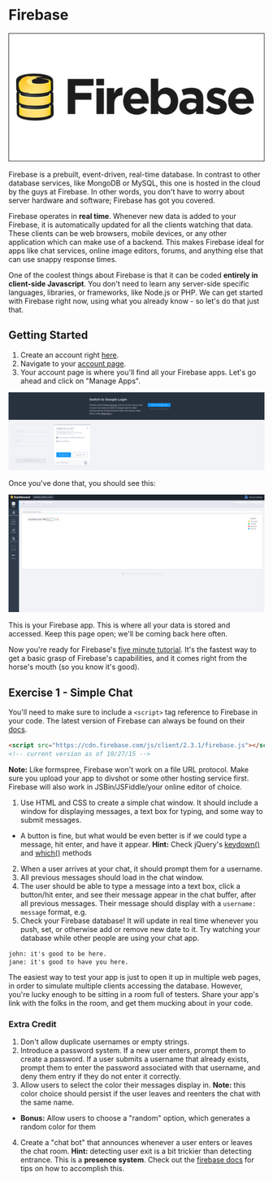 # Firebase

![firebase](resources/firebase.png)

Firebase is a prebuilt, event-driven, real-time database.  In contrast to other database services, like MongoDB or MySQL, this one is hosted in the cloud by the guys at Firebase.  In other words, you don't have to worry about server hardware and software; Firebase has got you covered.  

Firebase operates in **real time**.  Whenever new data is added to your Firebase, it is automatically updated for all the clients watching that data.  These clients can be web browsers, mobile devices, or any other application which can make use of a backend. This makes Firebase ideal for apps like chat services, online image editors, forums, and anything else that can use snappy response times.

One of the coolest things about Firebase is that it can be coded **entirely in client-side Javascript**.  You don't need to learn any server-side specific languages, libraries, or frameworks, like Node.js or PHP. We can get started with Firebase right now, using what you already know - so let's do that just that.

## Getting Started

1. Create an account right [here](https://www.firebase.com/).
2. Navigate to your [account page](https://www.firebase.com/account/#/).
3. Your account page is where you'll find all your Firebase apps.  Let's go ahead and click on "Manage Apps".

![the dashboard](resources/app-dash.png)

Once you've done that, you should see this:

![a firebase app](resources/firebase-app.png)

This is your Firebase app.  This is where all your data is stored and accessed.  Keep this page open; we'll be coming back here often.

Now you're ready for Firebase's [five minute tutorial](https://www.firebase.com/tutorial/#gettingstarted).  It's the fastest way to get a basic grasp of Firebase's capabilities, and it comes right from the horse's mouth (so you know it's good).

## Exercise 1 - Simple Chat

You'll need to make sure to include a `<script>` tag reference to Firebase in your code.  The latest version of Firebase can always be found on their [docs](https://www.firebase.com/docs/web/quickstart.html).

```html
<script src="https://cdn.firebase.com/js/client/2.3.1/firebase.js"></script>
<!-- current version as of 10/27/15 -->
```

**Note:** Like formspree, Firebase won't work on a file URL protocol. Make sure you upload your app to divshot or some other hosting service first. Firebase will also work in JSBin/JSFiddle/your online editor of choice.

1. Use HTML and CSS to create a simple chat window.  It should include a window for displaying messages, a text box for typing, and some way to submit messages.
  * A button is fine, but what would be even better is if we could type a message, hit enter, and have it appear.  **Hint:** Check jQuery's [keydown()](https://api.jquery.com/keydown/) and [which()](https://api.jquery.com/event.which/) methods
2. When a user arrives at your chat, it should prompt them for a username.
3. All previous messages should load in the chat window.  
4. The user should be able to type a message into a text box, click a button/hit enter, and see their message appear in the chat buffer, after all previous messages.  Their message should display with a `username: message` format, e.g.
5. Check your Firebase database! It will update in real time whenever you push, set, or otherwise add or remove new date to it. Try watching your database while other people are using your chat app.

```
john: it's good to be here.
jane: it's good to have you here.
```

The easiest way to test your app is just to open it up in multiple web pages, in order to simulate multiple clients accessing the database. However, you're lucky enough to be sitting in a room full of testers. Share your app's link with the folks in the room, and get them mucking about in your code.

### Extra Credit

1. Don't allow duplicate usernames or empty strings.
2. Introduce a password system. If a new user enters, prompt them to create a password.  If a user submits a username that already exists, prompt them to enter the password associated with that username, and deny them entry if they do not enter it correctly.
3. Allow users to select the color their messages display in. **Note:** this color choice should persist if the user leaves and reenters the chat with the same name.
  * **Bonus:** Allow users to choose a "random" option, which generates a random color for them
4. Create a "chat bot" that announces whenever a user enters or leaves the chat room. **Hint:** detecting user exit is a bit trickier than detecting entrance. This is a **presence system**. Check out the [firebase docs](https://www.firebase.com/docs/web/guide/offline-capabilities.html) for tips on how to accomplish this.
